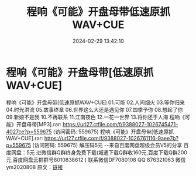 ﻿---
title: 程响《可能》开盘母带低速原抓WAV+CUE
date: 2024-02-29 13:42:10
categories: 新碟专辑、稀有等精品
tags: 华语中文
---
# 程响《可能》开盘母带[低速原抓WAV+CUE]

程响《可能》开盘母带[低速原抓WAV+CUE]
01.可能
02.人间烟火
03.等你归来
04.时光洪流
05.故事终章
06.世界这么大还是遇见你
07.四季予你
08.想起了你
09.新娘不是我
10.不再联系
11.江南夜色
12.一花一世界
13.将你还于人海
程响《可能》开盘母带[MP3].rar: https://url27.ctfile.com/f/9388027-1026745471-4027ce?p=559675
(访问密码: 559675)
程响《可能》开盘母带[低速原抓WAV+CUE].rar: https://url27.ctfile.com/f/9388027-1026761116-9aee7b?p=559675
(访问密码: 559675)
解压码5元
--来自百度网盘超级会员V5的分享
百度网盘：5元
进微信群Q群终身免费下载(城通下载Q群收160元,百度下载Q群200元,百度网盘云群群号8010838612 )
联系微信DF7080108 QQ 876321063
微信ym2020808
原文：[链接](https://blog.sina.com.cn/s/blog_1647c7e76010314jb.html)